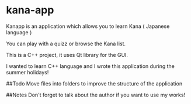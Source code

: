 kana-app
========

Kanapp is an application which allows you to learn Kana ( Japanese language ) 

You can play with a quizz or browse the Kana list.

This is a C++ project, it uses Qt library for the GUI.

I wanted to learn C++ language and I wrote this application during the summer holidays!


##Todo
Move files into folders to improve the structure of the application

##Notes
Don't forget to talk about the author if you want to use my works!


